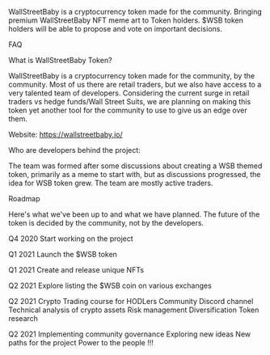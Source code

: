 WallStreetBaby is a cryptocurrency token made for the community. Bringing premium WallStreetBaby NFT meme art to Token holders. $WSB token holders will be able to propose and vote on important decisions.

FAQ

What is WallStreetBaby Token?

WallStreetBaby is a cryptocurrency token made for the community, by the community. Most of us there are retail traders, but we also have access to a very talented team of developers. Considering the current surge in retail traders vs hedge funds/Wall Street Suits, we are planning on making this token yet another tool for the community to use to give us an edge over them.

Website: https://wallstreetbaby.io/

Who are developers behind the project:

The team was formed after some discussions about creating a WSB themed token, primarily as a meme to start with, but as discussions progressed, the idea for WSB token grew. The team are mostly active traders.

Roadmap

Here's what we've been up to and what we have planned. The future of the token is decided by the community, not by the developers.

Q4 2020
Start working on the project

Q1 2021
Launch the $WSB token

Q1 2021
Create and release unique NFTs

Q2 2021
Explore listing the $WSB coin on various exchanges

Q2 2021
Crypto Trading course for HODLers
Community Discord channel
Technical analysis of crypto assets
Risk management
Diversification
Token research

Q2 2021
Implementing community governance
Exploring new ideas
New paths for the project
Power to the people !!!
